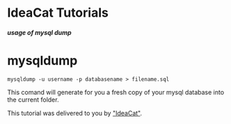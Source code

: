 # IdeaCat Tutorials 

##### usage of mysql dump
# mysqldump



``` mysqldump -u username -p databasename > filename.sql ```

This comand will generate for you a fresh copy of your mysql database into the current folder. 



This tutorial was delivered to you by ["IdeaCat"](https://ideacat.ro/).
